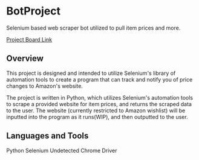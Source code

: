 # BotProject
Selenium based web scraper bot utilized to pull item prices and more.

[Project Board Link](https://github.com/users/shermanzh/projects/1/views/1)

## Overview

This project is designed and intended to utilize Selenium's library of automation tools to create a program that can track and notify you of price changes to Amazon's website.

The project is written in Python, which utilizes Selenium's automation tools to scrape a provided website for item prices, and returns the scraped data to the user. The website (currently restricted to Amazon wishlist) will be inputted into the program as it runs(WIP), and then outputted to the user.

## Languages and Tools

Python
Selenium
Undetected Chrome Driver
